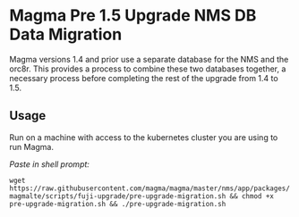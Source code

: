 # Magma Pre 1.5 Upgrade NMS DB Data Migration

Magma versions 1.4 and prior use a separate database for the NMS and the orc8r.
This provides a process to combine these two databases together, a necessary
process before completing the rest of the upgrade from 1.4 to 1.5.

## Usage

Run on a machine with access to the kubernetes cluster you are using to run Magma.

*Paste in shell prompt:*

`wget https://raw.githubusercontent.com/magma/magma/master/nms/app/packages/magmalte/scripts/fuji-upgrade/pre-upgrade-migration.sh && chmod +x pre-upgrade-migration.sh && ./pre-upgrade-migration.sh`
